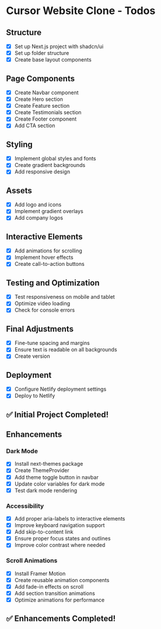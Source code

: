 # Cursor Website Clone - Todos

## Structure
- [x] Set up Next.js project with shadcn/ui
- [x] Set up folder structure
- [x] Create base layout components

## Page Components
- [x] Create Navbar component
- [x] Create Hero section
- [x] Create Feature section
- [x] Create Testimonials section
- [x] Create Footer component
- [x] Add CTA section

## Styling
- [x] Implement global styles and fonts
- [x] Create gradient backgrounds
- [x] Add responsive design

## Assets
- [x] Add logo and icons
- [x] Implement gradient overlays
- [x] Add company logos

## Interactive Elements
- [x] Add animations for scrolling
- [x] Implement hover effects
- [x] Create call-to-action buttons

## Testing and Optimization
- [x] Test responsiveness on mobile and tablet
- [x] Optimize video loading
- [x] Check for console errors

## Final Adjustments
- [x] Fine-tune spacing and margins
- [x] Ensure text is readable on all backgrounds
- [x] Create version

## Deployment
- [x] Configure Netlify deployment settings
- [x] Deploy to Netlify

## ✅ Initial Project Completed!

## Enhancements
### Dark Mode
- [x] Install next-themes package
- [x] Create ThemeProvider
- [x] Add theme toggle button in navbar
- [x] Update color variables for dark mode
- [x] Test dark mode rendering

### Accessibility
- [x] Add proper aria-labels to interactive elements
- [x] Improve keyboard navigation support
- [x] Add skip-to-content link
- [x] Ensure proper focus states and outlines
- [x] Improve color contrast where needed

### Scroll Animations
- [x] Install Framer Motion
- [x] Create reusable animation components
- [x] Add fade-in effects on scroll
- [x] Add section transition animations
- [x] Optimize animations for performance

## ✅ Enhancements Completed!

